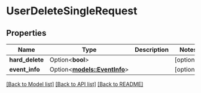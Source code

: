 # UserDeleteSingleRequest

## Properties

Name | Type | Description | Notes
------------ | ------------- | ------------- | -------------
**hard_delete** | Option<**bool**> |  | [optional]
**event_info** | Option<[**models::EventInfo**](EventInfo.md)> |  | [optional]

[[Back to Model list]](../README.md#documentation-for-models) [[Back to API list]](../README.md#documentation-for-api-endpoints) [[Back to README]](../README.md)


